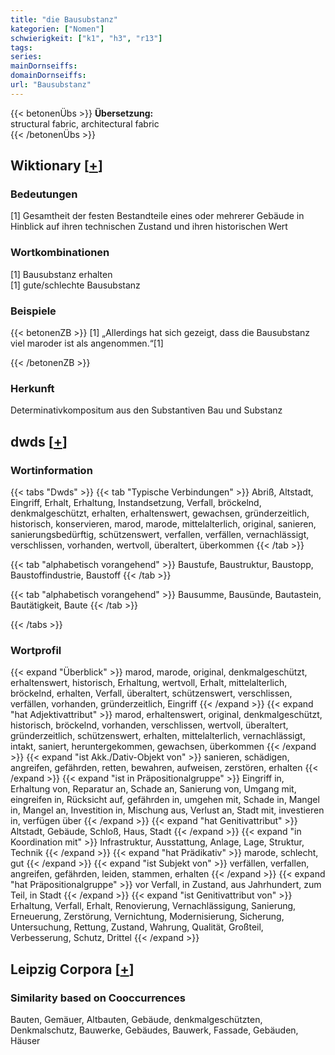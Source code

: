 ```yaml
---
title: "die Bausubstanz"
kategorien: ["Nomen"]
schwierigkeit: ["k1", "h3", "r13"]
tags:
series:
mainDornseiffs:
domainDornseiffs:
url: "Bausubstanz"
---
```


{{< betonenÜbs >}}
**Übersetzung:**  
structural fabric, architectural fabric  
{{< /betonenÜbs >}}

## Wiktionary [[+](https://de.wiktionary.org/wiki/Bausubstanz)]

### Bedeutungen
[1] Gesamtheit der festen Bestandteile eines oder mehrerer Gebäude in Hinblick auf ihren technischen Zustand und ihren historischen Wert  

### Wortkombinationen
[1] Bausubstanz erhalten  
[1] gute/schlechte Bausubstanz  

### Beispiele
{{< betonenZB >}}
[1] „Allerdings hat sich gezeigt, dass die Bausubstanz viel maroder ist als angenommen.“[1]  

{{< /betonenZB >}}
### Herkunft
Determinativkompositum aus den Substantiven Bau und Substanz  



## dwds [[+](https://www.dwds.de/wb/Bausubstanz)]

### Wortinformation
{{< tabs "Dwds" >}}
{{< tab "Typische Verbindungen" >}}
Abriß, Altstadt, Eingriff, Erhalt, Erhaltung, Instandsetzung, Verfall, bröckelnd, denkmalgeschützt, erhalten, erhaltenswert, gewachsen, gründerzeitlich, historisch, konservieren, marod, marode, mittelalterlich, original, sanieren, sanierungsbedürftig, schützenswert, verfallen, verfällen, vernachlässigt, verschlissen, vorhanden, wertvoll, überaltert, überkommen
{{< /tab >}}

{{< tab "alphabetisch vorangehend" >}}
Baustufe, Baustruktur, Baustopp, Baustoffindustrie, Baustoff
{{< /tab >}}

{{< tab "alphabetisch vorangehend" >}}
Bausumme, Bausünde, Bautastein, Bautätigkeit, Baute
{{< /tab >}}

{{< /tabs >}}

### Wortprofil
{{< expand "Überblick" >}} marod, marode, original, denkmalgeschützt, erhaltenswert, historisch, Erhaltung, wertvoll, Erhalt, mittelalterlich, bröckelnd, erhalten, Verfall, überaltert, schützenswert, verschlissen, verfällen, vorhanden, gründerzeitlich, Eingriff {{< /expand >}}
{{< expand "hat Adjektivattribut" >}} marod, erhaltenswert, original, denkmalgeschützt, historisch, bröckelnd, vorhanden, verschlissen, wertvoll, überaltert, gründerzeitlich, schützenswert, erhalten, mittelalterlich, vernachlässigt, intakt, saniert, heruntergekommen, gewachsen, überkommen {{< /expand >}}
{{< expand "ist Akk./Dativ-Objekt von" >}} sanieren, schädigen, angreifen, gefährden, retten, bewahren, aufweisen, zerstören, erhalten {{< /expand >}}
{{< expand "ist in Präpositionalgruppe" >}} Eingriff in, Erhaltung von, Reparatur an, Schade an, Sanierung von, Umgang mit, eingreifen in, Rücksicht auf, gefährden in, umgehen mit, Schade in, Mangel in, Mangel an, Investition in, Mischung aus, Verlust an, Stadt mit, investieren in, verfügen über {{< /expand >}}
{{< expand "hat Genitivattribut" >}} Altstadt, Gebäude, Schloß, Haus, Stadt {{< /expand >}}
{{< expand "in Koordination mit" >}} Infrastruktur, Ausstattung, Anlage, Lage, Struktur, Technik {{< /expand >}}
{{< expand "hat Prädikativ" >}} marode, schlecht, gut {{< /expand >}}
{{< expand "ist Subjekt von" >}} verfällen, verfallen, angreifen, gefährden, leiden, stammen, erhalten {{< /expand >}}
{{< expand "hat Präpositionalgruppe" >}} vor Verfall, in Zustand, aus Jahrhundert, zum Teil, in Stadt {{< /expand >}}
{{< expand "ist Genitivattribut von" >}} Erhaltung, Verfall, Erhalt, Renovierung, Vernachlässigung, Sanierung, Erneuerung, Zerstörung, Vernichtung, Modernisierung, Sicherung, Untersuchung, Rettung, Zustand, Wahrung, Qualität, Großteil, Verbesserung, Schutz, Drittel {{< /expand >}}

## Leipzig Corpora [[+](https://corpora.uni-leipzig.de/en/res?word=Bausubstanz&corpusId=deu_newscrawl-public_2018)]


### Similarity based on Cooccurrences
Bauten, Gemäuer, Altbauten, Gebäude, denkmalgeschützten, Denkmalschutz, Bauwerke, Gebäudes, Bauwerk, Fassade, Gebäuden, Häuser

